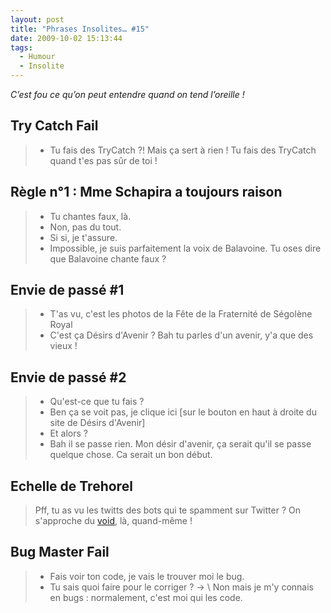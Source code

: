 ```yaml
---
layout: post
title: "Phrases Insolites… #15"
date: 2009-10-02 15:13:44
tags:
  - Humour
  - Insolite
---
```


_C’est fou ce qu’on peut entendre quand on tend l’oreille&nbsp;!_

<!-- more -->

## Try Catch Fail

> - Tu fais des TryCatch&nbsp;?! Mais ça sert à rien&nbsp;! Tu fais des TryCatch quand t'es pas sûr de toi&nbsp;!

## Règle n°1&nbsp;: Mme Schapira a toujours raison

> - Tu chantes faux, là.
> - Non, pas du tout.
> - Si si, je t'assure.
> - Impossible, je suis parfaitement la voix de Balavoine. Tu oses dire que Balavoine chante faux&nbsp;?

## Envie de passé #1

> - T'as vu, c'est les photos de la Fête de la Fraternité de Ségolène Royal
> - C'est ça Désirs d'Avenir&nbsp;? Bah tu parles d'un avenir, y'a que des vieux&nbsp;!

## Envie de passé #2

> - Qu'est-ce que tu fais&nbsp;?
> - Ben ça se voit pas, je clique ici [sur le bouton en haut à droite du site de Désirs d'Avenir]
> - Et alors&nbsp;?
> - Bah il se passe rien. Mon désir d'avenir, ça serait qu'il se passe quelque chose. Ca serait un bon début.

## Echelle de Trehorel

> Pff, tu as vu les twitts des bots qui te spamment sur Twitter&nbsp;? On s'approche du [void](http://desencyclopedie.wikia.com/wiki/Echelle_Trehorel#Niveau_6T_code_.22Void.22), là, quand-même&nbsp;!

## Bug Master Fail

> - Fais voir ton code, je vais le trouver moi le bug.
> - Tu sais quoi faire pour le corriger&nbsp;?
-> \ Non mais je m'y connais en bugs&nbsp;: normalement, c'est moi qui les code.
